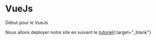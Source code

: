 # VueJs

Début pour le VueJs

Nous allons deployer notre site en suivant le [tutoriel](https://www.gekkode.com/developpement/tutoriel-vuejs-3-pour-les-debutants/){:target="\_blank"}

